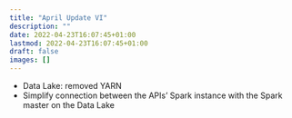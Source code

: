 ```yaml
---
title: "April Update VI"
description: ""
date: 2022-04-23T16:07:45+01:00
lastmod: 2022-04-23T16:07:45+01:00
draft: false
images: []
---
```


- Data Lake: removed YARN
- Simplify connection between the APIs’ Spark instance with the Spark master on the Data Lake